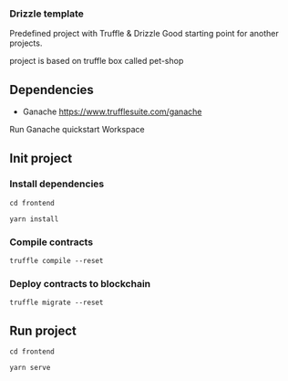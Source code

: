 ### Drizzle template
Predefined project with Truffle & Drizzle
Good starting point for another projects.

project is based on truffle box called pet-shop

## Dependencies
- Ganache https://www.trufflesuite.com/ganache

Run Ganache quickstart Workspace

## Init project
### Install dependencies
```cd frontend```

```yarn install```

### Compile contracts
```truffle compile --reset```

### Deploy contracts to blockchain
```truffle migrate --reset```

## Run project
```cd frontend```

```yarn serve```
